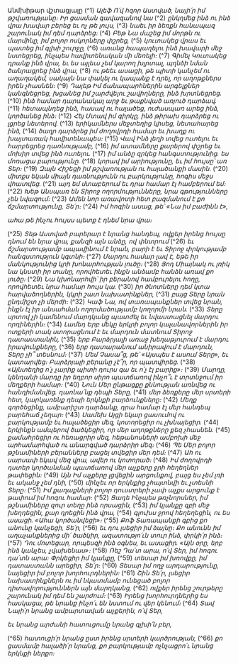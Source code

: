 
Անմխիթար վշտացյալը
(^1) _Ալեֆ Ո՛վ հզոր Աստված, նայի՛ր իմ թշվառությանը։
Իր ցասման գավազանով նա_
(^2) _ընկղմեց ինձ ու ինձ վրա խավար բերեց եւ ոչ թե լույս,_
(^3) _նաեւ իր ձեռքն հանապազ շարունակ իմ դեմ դարձրեց։_
(^4) _Բեթ Նա մաշեց իմ մորթն ու մարմինը, իմ բոլոր ոսկորները փշրեց,_
(^5) _կուտակեց վրաս եւ պատեց իմ գլխի շուրջը,_
(^6) _առանց հապաղելու ինձ խավարի մեջ նստեցրեց,
ինչպես հավիտենական մի մեռելի։_
(^7) _Գիմել Կուտակեց դրանք ինձ վրա,
եւ ես այլեւս չեմ կարող խլրտալ, պղնձի նման ծանրացրեց ինձ վրա,_
(^8) _ու թեեւ ասացի, թե պիտի կանչեմ ու աղաղակեմ,
սակայն նա փակել ու կապանք է դրել,
որ աղոթքներս իրեն չհասնեն։_
(^9) _Դալեթ Իմ ճանապարհներին արգելքներ կանգնեցրեց,
խցանեց իմ շարժվելու շավիղները, ինձ խրտնեցրեց._
(^10) _ինձ համար դարանակալ արջ եւ թաքնված առյուծ դարձավ._
(^11) _հետապնդեց ինձ, հասավ ու հալածեց,
ուժասպառ արեց ինձ, կործանեց ինձ։_
(^12) _Հեյ Մտավ իմ գիրկը,
ինձ թիրախ դարձրեց ու լցրեց նետերով._
(^13) _երիկամներս մեջտեղից կիսեց,
նետահարեց ինձ,_
(^14) _ծաղր դարձրեց իմ ժողովրդի համար
եւ խաղք ու խայտառակ հավիտենապես։_
(^15) _Վավ Ինձ լեղի տվեց ուտելու
եւ հարբեցրեց դառնությամբ,_
(^16) _իմ ատամները քարերով փշրեց
եւ մոխիր տվեց ինձ ուտելու._
(^17) _իմ անձը զրկեց հանգստությունից.
ես մոռացա բարությունը._
(^18) _կորավ իմ արիությունը, եւ իմ հույսը՝ առ Տեր։_
(^19) _Զայն Հիշեցի իմ թշվառության ու հալածանքի մասին._
(^20) _միտքս եկան միայն դառնությունն ու բարկությունը,
հոգիս մեջս վհատվեց._
(^21) _այդ եմ մտաբերում եւ դրա համար էլ համբերում եմ։_
(^22) _Խեթ Անսպառ են Տիրոջ ողորմությունները, նրա գթությունները չեն նվազում։_
(^23) _Ամեն նոր առավոտի հետ բազմանում է քո ճշմարտությունը, Տե՛ր։_
(^24) _Իմ հոգին ասաց, թե՝ «Նա իմ բաժինն է»,_


_ահա թե ինչու հույսս պետք է դնեմ նրա վրա։_

(^25) _Տեթ Աստված բարերար է նրանց հանդեպ,
ովքեր իրենց հույսը դնում են նրա վրա, քանզի այն անձը, ով փնտրում_
(^26) _եւ ճշմարտությամբ ապավինում է նրան,
բարի է եւ Տիրոջ փրկությամբ հանգստություն կգտնի։_
(^27) _Մարդու համար լավ է, եթե իր մանկությունից կրի խոնարհության լուծը։_
(^28) _Յոդ Միայնակ ու լռիկ նա կնստի իր տանը,
որովհետեւ ինքն անձամբ հանձն առավ քո լուծը։_
(^29) _Նա կխոնարհվի՝ իր բերանով համբուրելու հողը,
որովհետեւ նրա համար հույս կա._
(^30) _իր ծնոտները դեմ կտա հարվածողներին,
կկրի շատ նախատինքներ,_
(^31) _բայց Տերը նրան ընդմիշտ չի մերժի։_
(^32) _Կաֆ Նա, ով տառապանքներ տվեց նրան,
ինքն էլ իր անսահման ողորմածությամբ կողորմի նրան._
(^33) _Տերը սրտով չի կամենում մարդկանց պատժել
եւ նվաստացնել մարդու որդիներին։_
(^34) _Լամեդ Երբ մեկը երկրի բոլոր կալանավորներին իր ոտքերի տակ ստորացնում է
եւ մարդուն մատնում Տիրոջ դատաստանին,_
(^35) _երբ Բարձրյալի առաջ խեղաթյուրում է մարդու իրավունքները,_
(^36) _երբ դատարանում անիրավում է մարդուն,
Տերը չի՞ տեսնում։_
(^37) _Մեմ Չասա՞ց, թե՝
«Այսպես է ասում Տերը», եւ կատարվեց։
Բարձրյալի բերանը չէ՞ր, որ պատվիրեց._
(^38) _«Այնտեղից ո՛չ չարիք պիտի դուրս գա եւ ո՛չ էլ բարիք»։_
(^39) _Մարդը, կենդանի մարդը իր եղբոր սիրո պատճառով
ինչո՞ւ է տրտնջում իր մեղքերի համար։_
(^40) _Նուն Մեր ընթացքը քննության առնվեց ու հանդիմանվեց.
դառնա՛նք դեպի Տերը,_
(^41) _մեր ձեռքերը մեր սրտերի հետ, կարկառենք դեպի երկնքի բարձունքները։_
(^42) _Մեղք գործեցինք, ամբարիշտ դարձանք,
դրա համար էլ մեր հանդեպ բարեհաճ չեղար։_
(^43) _Սամեխ Այցի եկար ցասումով ու բարկությամբ
եւ հալածեցիր մեզ, կոտորեցիր ու չխնայեցիր._
(^44) _երկինքն ամպերով ծածկեցիր,
որ մեր աղոթքները քեզ չհասնեն._
(^45) _քամահրեցիր ու հեռացրիր մեզ,
հեթանոսների ամբոխի մեջ արհամարհված ու անարգված դարձրիր մեզ։_
(^46) _Պե Մեր բոլոր թշնամիների բերանները բացել տվեցիր մեր դեմ։_
(^47) _Ահ ու սարսափ եկավ մեզ վրա, ավեր ու կոտորած։_
(^48) _Իմ ժողովրդի դստեր կործանման պատճառով
մեր աչքերը ջրի հեղեղներ թափեցին։_
(^49) _Այն Իմ աչքերը լցվեցին արցունքով,
բայց ես չեմ լռի եւ ականջ չեմ դնի,_
(^50) _մինչեւ որ երկնքից չհայտնվի եւ չտեսնի Տերը։_
(^51) _Իմ քաղաքների բոլոր դուստրերի չափ
աչքս արցունք է թափում իմ հոգու համար։_
(^52) _Ցադե Ինչպես թռչնորսներ, իմ թշնամիները զուր տեղը ինձ որսացին,_
(^53) _իմ կյանքը գբի մեջ խեղդեցին,
քար դրեցին ինձ վրա,_
(^54) _գլուխս ջրով հեղեղեցին,
ու ես ասացի. «Ահա կործանվեցի»։_
(^55) _Քոֆ Տառապանքի գբից քո անունը կանչեցի, Տե՛ր,_
(^56) _եւ դու լսեցիր իմ ձայնը։
Քո անունն իմ աղաչանքներից մի՛ ծածկիր,
ազատությո՛ւն տուր ինձ, փրկի՛ր ինձ։_
(^57) _Դու մոտեցար, որպեսզի ինձ օգնես,
եւ ասացիր. «Այն օրը, երբ ինձ կանչես, չվախենաս»։_
(^58) _Ռեշ Դա՛տ արա, ո՛վ Տեր, իմ հոգու դա՛տն արա։
Փրկեցիր իմ կյանքը,_
(^59) _տեսար իմ խռովքը,
իմ դատաստանն արեցիր, Տե՛ր։_
(^60) _Տեսար իմ ողջ արդարությունը,
նայեցիր իմ բոլոր խորհուրդներին։_
(^61) _Շին Տե՛ր, լսեցիր նախատինքներն ու իմ նկատմամբ ունեցած բոլոր դիտավորություններն այն մարդկանց,_
(^62) _ովքեր իրենց շուրթերը շարունակ իմ դեմ են շարժում։_
(^63) _Իրենց խորհուրդներից ես հասկացա,
թե նրանք ինչո՛ւ են նստում ու վեր կենում։_
(^64) _Տավ Նայի՛ր նրանց ամբարտավան աչքերին, ո՛վ Տեր,_


_եւ նրանց արժանի հատուցումը նրանց գլխի՛ն բեր,_

(^65) _հատուցի՛ր նրանց ըստ իրենց սրտերի կարծրության,_
(^66) _քո ցասմամբ հալածի՛ր նրանց,
քո բարկությամբ ոչնչացրո՛ւ նրանց երկնքի ներքո։_
